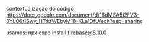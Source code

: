 contextualização do código https://docs.google.com/document/d/16dMSA5i2FV3-0YLO9fISwy_HTtkfWEbyM18-KLa1DfU/edit?usp=sharing

usamos: npx expo install firebase@8.10.0 
